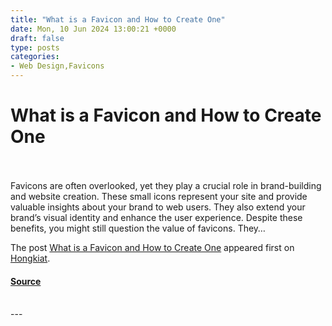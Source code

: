 ```yaml
---
title: "What is a Favicon and How to Create One"
date: Mon, 10 Jun 2024 13:00:21 +0000
draft: false
type: posts
categories: 
- Web Design,Favicons
---
```

# What is a Favicon and How to Create One

<br/>

<br/>
Favicons are often overlooked, yet they play a crucial role in brand-building and website creation. These small icons represent your site and provide valuable insights about your brand to web users. They also extend your brand’s visual identity and enhance the user experience. Despite these benefits, you might still question the value of favicons. They…

The post [What is a Favicon and How to Create One](https://www.hongkiat.com/blog/what-is-a-favicon/) appeared first on [Hongkiat](https://www.hongkiat.com/blog).

#### [Source](https://www.hongkiat.com/blog/what-is-a-favicon/)

<br/>
---
